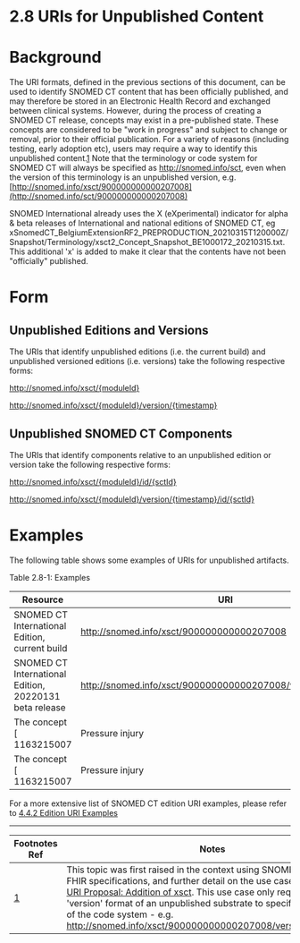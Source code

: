 # 2.8 URIs for Unpublished Content

# Background

The URI formats, defined in the previous sections of this document, can be used to identify SNOMED CT content that has been officially published, and may therefore be stored in an Electronic Health Record and exchanged between clinical systems. However, during the process of creating a SNOMED CT release, concepts may exist in a pre-published state. These concepts are considered to be "work in progress" and subject to change or removal, prior to their official publication. For a variety of reasons (including testing, early adoption etc), users may require a way to identify this unpublished content.[1](https://confluence.ihtsdotools.org/display/DOCURI/2.8+URIs+for+Unpublished+Content#Footnote1 "Footnote: Click here to display the footnote") Note that the terminology or code system for SNOMED CT will always be specified as <http://snomed.info/sct>, even when the version of this terminology is an unpublished version, e.g. [http://snomed.info/xsct/900000000000207008](http://snomed.info/sct/900000000000207008)

SNOMED International already uses the X (eXperimental) indicator for alpha & beta releases of International and national editions of SNOMED CT, eg xSnomedCT_BelgiumExtensionRF2_PREPRODUCTION_20210315T120000Z/Snapshot/Terminology/xsct2_Concept_Snapshot_BE1000172_20210315.txt. This additional 'x' is added to make it clear that the contents have not been "officially" published.

# Form

## Unpublished Editions and Versions

The URIs that identify unpublished editions (i.e. the current build) and unpublished versioned editions (i.e. versions) take the following respective forms:

http://snomed.info/xsct/{moduleId}

http://snomed.info/xsct/{moduleId}/version/{timestamp}

## Unpublished SNOMED CT Components

The URIs that identify components relative to an unpublished edition or version take the following respective forms:

<http://snomed.info/xsct/{moduleId>[}/id/{sctId}](http://snomed.info/xsct/moduleId/id/sctId)

<http://snomed.info/xsct/{moduleId}/version/{timestamp>[}/id/{sctId}](http://snomed.info/xsct/moduleId/version/timestamp/id/sctId)

# Examples

The following table shows some examples of URIs for unpublished artifacts. 

Table 2.8-1: Examples

**Resource**| **URI**  
---|---  
SNOMED CT International Edition, current build| <http://snomed.info/xsct/900000000000207008>  
SNOMED CT International Edition, 20220131 beta release| <http://snomed.info/xsct/900000000000207008/version/20220131>  
The concept [ 1163215007 | Pressure injury|](http://snomed.info/id/1163215007 "1163215007 | Pressure injury |") in the current build of the SNOMED CT International Edition| [http://snomed.info/xsct/](http://snomed.info/xsct/900000000000207008/id/1163215007)[900000000000207008](http://snomed.info/xsct/900000000000207008/version/20220131)[/id/1163215007](http://snomed.info/xsct/900000000000207008/id/1163215007)  
The concept [ 1163215007 | Pressure injury|](http://snomed.info/id/1163215007 "1163215007 | Pressure injury |") in the 20220131 beta release of the SNOMED CT International Edition| <http://snomed.info/xsct/>[900000000000207008](http://snomed.info/xsct/900000000000207008/version/20220131)[/version/20220131/id/1163215007](http://snomed.info/xsct/900000000000207008/version/20220131/id/1163215007)  
  
For a more extensive list of SNOMED CT edition URI examples, please refer to [4.4.2 Edition URI Examples](https://confluence.ihtsdotools.org/display/DOCEXTPG/4.4.2+Edition+URI+Examples)

* * *

Footnotes Ref | Notes  
---|---  
[1](https://confluence.ihtsdotools.org/display/DOCURI/2.8+URIs+for+Unpublished+Content#FootnoteMarker1-0 "Footnote: Click to return to reference in text") |  This topic was first raised in the context using SNOMED with the HL7 FHIR specifications, and further detail on the use case is given here [URI Proposal: Addition of xsct](https://confluence.ihtsdotools.org/display/FHIR/URI+Proposal%3A+Addition+of+xsct). This use case only requires the 'version' format of an unpublished substrate to specify the 'version' of the code system - e.g. <http://snomed.info/xsct/900000000000207008/version/20220131>. 
